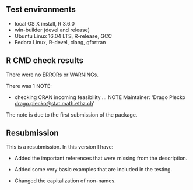 ## Test environments
* local OS X install, R 3.6.0
* win-builder (devel and release)
* Ubuntu Linux 16.04 LTS, R-release, GCC
* Fedora Linux, R-devel, clang, gfortran

## R CMD check results
There were no ERRORs or WARNINGs.

There was 1 NOTE:

* checking CRAN incoming feasibility ... NOTE
Maintainer: 'Drago Plecko <drago.plecko@stat.math.ethz.ch>'

The note is due to the first submission of the package.

## Resubmission
This is a resubmission. In this version I have:

* Added the important references that were missing from the description.

* Added some very basic examples that are included in the testing.

* Changed the capitalization of non-names.
